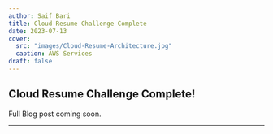 ```yaml
---
author: Saif Bari
title: Cloud Resume Challenge Complete
date: 2023-07-13
cover:
  src: "images/Cloud-Resume-Architecture.jpg"
  caption: AWS Services
draft: false
---
```


## Cloud Resume Challenge Complete! 

Full Blog post coming soon. 


---

